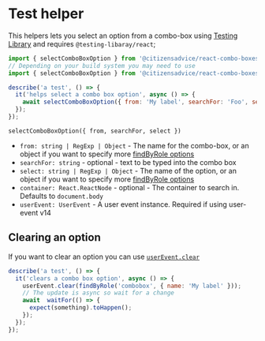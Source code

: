 # Test helper

This helpers lets you select an option from a combo-box using [Testing Library][testing-library]
and requires `@testing-libaray/react`;

```js
import { selectComboBoxOption } from '@citizensadvice/react-combo-boxes/spec-helpers';
// Depending on your build system you may need to use
import { selectComboBoxOption } from '@citizensadvice/react-combo-boxes/es/spec_helpers';

describe('a test', () => {
  it('helps select a combo box option', async () => {
    await selectComboBoxOption({ from: 'My label', searchFor: 'Foo', select: 'Bar', userEvent });
  });
});
```

`selectComboBoxOption({ from, searchFor, select })`

- `from: string | RegExp | Object` - The name for the combo-box, or an object if you want to specify more [findByRole options][findByRole]
- `searchFor: string` - optional - text to be typed into the combo box
- `select: string | RegExp | Object` - The name of the option, or an object if you want to specify more [findByRole options][findByRole]
- `container: React.ReactNode` - optional - The container to search in.  Defaults to `document.body`
- `userEvent: UserEvent` - A user event instance.  Required if using user-event v14

## Clearing an option

If you want to clear an option you can use [`userEvent.clear`][clear]

```js
describe('a test', () => {
  it('clears a combo box option', async () => {
    userEvent.clear(findByRole('combobox', { name: 'My label' }));
    // The update is async so wait for a change
    await  waitFor(() => {
      expect(something).toHappen();
    });
  });
});
```

[testing-library]: https://testing-library.com/
[findByRole]: https://testing-library.com/docs/dom-testing-library/api-queries#byrole
[clear]: https://github.com/testing-library/user-event#clearelement
